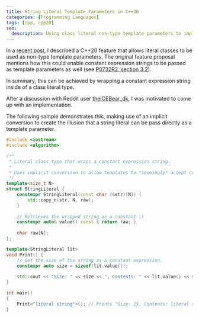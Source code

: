 ```yaml
---
title: String Literal Template Parameters in C++20
categories: [Programming Languages]
tags: [cpp, cpp20]
seo:
  description: Using class literal non-type template parameters to implement string literal template parameters in C++20.
---
```


In a [recent post](/posts/cpp20-class-as-non-type-template-param/), I described a C++20 feature that allows literal classes to be used as non-type template parameters. The original feature proposal mentions how this could enable constant expression strings to be passed as template parameters as well (see [P0732R2, section 3.2](http://www.open-std.org/jtc1/sc22/wg21/docs/papers/2018/p0732r2.pdf)).

In summary, this can be achieved by wrapping a constant expression string inside of a class literal type.

After a discussion with Reddit user [theICEBear_dk](https://www.reddit.com/user/theICEBear_dk), I was motivated to come up with an implementation.

The following sample demonstrates this, making use of an implicit conversion to create the illusion that a string literal can be pass directly as a template parameter.

```c++
#include <iostream>
#include <algorithm>

/**
 * Literal class type that wraps a constant expression string.
 *
 * Uses implicit conversion to allow templates to *seemingly* accept constant strings.
 */
template<size_t N>
struct StringLiteral {
    constexpr StringLiteral(const char (&str)[N]) {
        std::copy_n(str, N, raw);
    }
    
    // Retrieves the wrapped string as a constant :)
    constexpr auto& value() const { return raw; }
    
    char raw[N];
};

template<StringLiteral lit>
void Print() {
    // Get the size of the string as a constant expression.
    constexpr auto size = sizeof(lit.value());
    
    std::cout << "Size: " << size << ", Contents: " << lit.value() << std::endl;
}

int main()
{
    Print<"literal string">(); // Prints "Size: 15, Contents: literal string"
}
```
